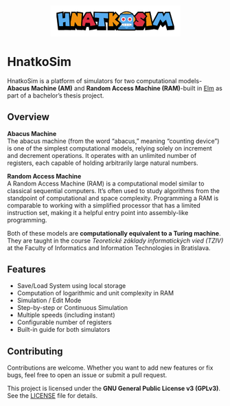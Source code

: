 <p align="center">
  <img src="./assets/hnatkosim.webp" alt="HnatkoSim Screenshot" width="60%"/>
</p>

# HnatkoSim

HnatkoSim is a platform of simulators for two computational models-**Abacus Machine (AM)** and **Random Access Machine (RAM)**-built in [Elm](https://elm-lang.org/) as part of a bachelor’s thesis project.

## Overview

**Abacus Machine**  
The abacus machine (from the word “abacus,” meaning “counting device”) is one of the simplest computational models, relying solely on increment and decrement operations. It operates with an unlimited number of registers, each capable of holding arbitrarily large natural numbers.

**Random Access Machine**  
A Random Access Machine (RAM) is a computational model similar to classical sequential computers. It’s often used to study algorithms from the standpoint of computational and space complexity. Programming a RAM is comparable to working with a simplified processor that has a limited instruction set, making it a helpful entry point into assembly-like programming.

Both of these models are **computationally equivalent to a Turing machine**. They are taught in the course _Teoretické základy informatických vied (TZIV)_ at the Faculty of Informatics and Information Technologies in Bratislava.

## Features

- Save/Load System using local storage  
- Computation of logarithmic and unit complexity in RAM  
- Simulation / Edit Mode
- Step-by-step or Continuous Simulation  
- Multiple speeds (including instant)  
- Configurable number of registers  
- Built-in guide for both simulators  

## Contributing

Contributions are welcome. Whether you want to add new features or fix bugs, feel free to open an issue or submit a pull request.

This project is licensed under the **GNU General Public License v3 (GPLv3)**. See the [LICENSE](./LICENSE) file for details.
